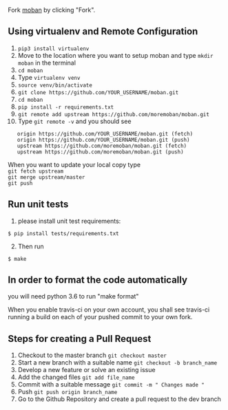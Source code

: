 Fork [moban](https://github.com/moremoban/moban) by clicking "Fork".

## Using virtualenv and Remote Configuration
1. `pip3 install virtualenv`
2. Move to the location where you want to setup moban and type `mkdir moban` in the terminal
3. `cd moban`
3. Type `virtualenv venv`
4. `source venv/bin/activate`
5. `git clone https://github.com/YOUR_USERNAME/moban.git`
6. `cd moban`
7. `pip install -r requirements.txt`
8. `git remote add upstream https://github.com/moremoban/moban.git`
9. Type ` git remote -v ` and you should see <br>
```
   origin https://github.com/YOUR_USERNAME/moban.git (fetch)
   origin https://github.com/YOUR_USERNAME/moban.git (push) 
   upstream https://github.com/moremoban/moban.git (fetch)
   upstream https://github.com/moremoban/moban.git (push)
```

When you want to update your local copy type <br> `git fetch upstream` <br> `git merge upstream/master` <br> `git push`

## Run unit tests

1. please install unit test requirements:

```
$ pip install tests/requirements.txt
```

2. Then run

```
$ make
```

##  In order to format the code automatically

you will need python 3.6 to run "make format"

When you enable travis-ci on your own account, you shall see travis-ci running a build on each of your pushed commit to your own fork.

## Steps for creating a Pull Request
1. Checkout to the master branch `git checkout master`
3. Start a new branch with a suitable name `git checkout -b branch_name`
4. Develop a new feature or solve an existing issue 
5. Add the changed files `git add file_name`
6. Commit with a suitable message `git commit -m " Changes made "`
7. Push `git push origin branch_name`
8. Go to the Github Repository and create a pull request to the dev branch
